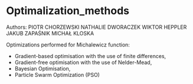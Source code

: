# Optimalization_methods
Authors: 
PIOTR CHORZEWSKI
NATHALIE DWORACZEK
WIKTOR HEPPLER
JAKUB ZAPAŚNIK 
MICHAŁ KLOSKA

Optimizations performed for Michalewicz function:
  - Gradient-based optimisation with the use of finite differences,
  - Gradient-free optimisation with the use of Nelder-Mead,
  - Bayesian Optimisation,
  - Particle Swarm Optimization (PSO)
